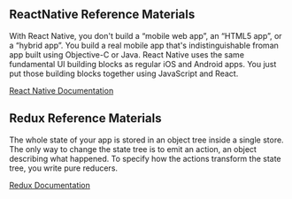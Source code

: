 ## ReactNative Reference Materials
With React Native, you don't build a “mobile web app”, an “HTML5 app”, or a “hybrid app”. You build a real mobile app that's indistinguishable froman app built using Objective-C or Java. React Native uses the same fundamental UI building blocks as regular iOS and Android apps. You just put those building blocks together using JavaScript and React.

[React Native Documentation](https://facebook.github.io/react-native/docs/getting-started.html)

## Redux Reference Materials
The whole state of your app is stored in an object tree inside a single store.
The only way to change the state tree is to emit an action, an object describing what happened.
To specify how the actions transform the state tree, you write pure reducers.

[Redux Documentation](http://redux.js.org/)

